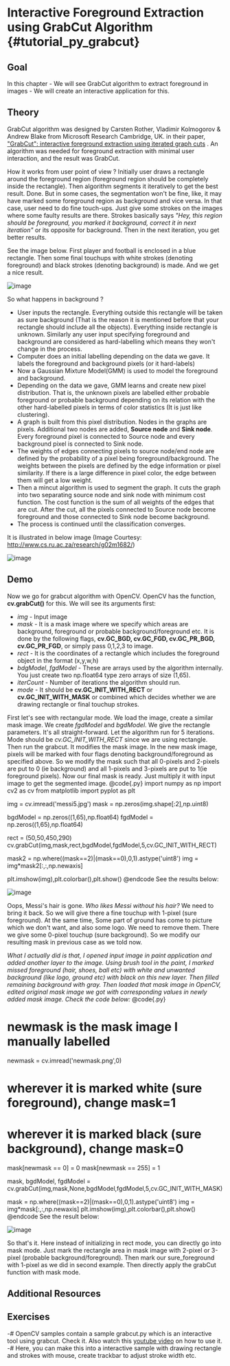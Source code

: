 Interactive Foreground Extraction using GrabCut Algorithm {#tutorial_py_grabcut}
=========================================================

Goal
----

In this chapter
    -   We will see GrabCut algorithm to extract foreground in images
    -   We will create an interactive application for this.

Theory
------

GrabCut algorithm was designed by Carsten Rother, Vladimir Kolmogorov & Andrew Blake from Microsoft
Research Cambridge, UK. in their paper, ["GrabCut": interactive foreground extraction using iterated
graph cuts](http://dl.acm.org/citation.cfm?id=1015720) . An algorithm was needed for foreground
extraction with minimal user interaction, and the result was GrabCut.

How it works from user point of view ? Initially user draws a rectangle around the foreground region
(foreground region should be completely inside the rectangle). Then algorithm segments it
iteratively to get the best result. Done. But in some cases, the segmentation won't be fine, like,
it may have marked some foreground region as background and vice versa. In that case, user need to
do fine touch-ups. Just give some strokes on the images where some faulty results are there. Strokes
basically says *"Hey, this region should be foreground, you marked it background, correct it in next
iteration"* or its opposite for background. Then in the next iteration, you get better results.

See the image below. First player and football is enclosed in a blue rectangle. Then some final
touchups with white strokes (denoting foreground) and black strokes (denoting background) is made.
And we get a nice result.

![image](images/grabcut_output1.jpg)

So what happens in background ?

-   User inputs the rectangle. Everything outside this rectangle will be taken as sure background
    (That is the reason it is mentioned before that your rectangle should include all the
    objects). Everything inside rectangle is unknown. Similarly any user input specifying
    foreground and background are considered as hard-labelling which means they won't change in
    the process.
-   Computer does an initial labelling depending on the data we gave. It labels the foreground and
    background pixels (or it hard-labels)
-   Now a Gaussian Mixture Model(GMM) is used to model the foreground and background.
-   Depending on the data we gave, GMM learns and create new pixel distribution. That is, the
    unknown pixels are labelled either probable foreground or probable background depending on its
    relation with the other hard-labelled pixels in terms of color statistics (It is just like
    clustering).
-   A graph is built from this pixel distribution. Nodes in the graphs are pixels. Additional two
    nodes are added, **Source node** and **Sink node**. Every foreground pixel is connected to
    Source node and every background pixel is connected to Sink node.
-   The weights of edges connecting pixels to source node/end node are defined by the probability
    of a pixel being foreground/background. The weights between the pixels are defined by the edge
    information or pixel similarity. If there is a large difference in pixel color, the edge
    between them will get a low weight.
-   Then a mincut algorithm is used to segment the graph. It cuts the graph into two separating
    source node and sink node with minimum cost function. The cost function is the sum of all
    weights of the edges that are cut. After the cut, all the pixels connected to Source node
    become foreground and those connected to Sink node become background.
-   The process is continued until the classification converges.

It is illustrated in below image (Image Courtesy: <http://www.cs.ru.ac.za/research/g02m1682/>)

![image](images/grabcut_scheme.jpg)

Demo
----

Now we go for grabcut algorithm with OpenCV. OpenCV has the function, **cv.grabCut()** for this. We
will see its arguments first:

-   *img* - Input image
-   *mask* - It is a mask image where we specify which areas are background, foreground or
    probable background/foreground etc. It is done by the following flags, **cv.GC_BGD,
    cv.GC_FGD, cv.GC_PR_BGD, cv.GC_PR_FGD**, or simply pass 0,1,2,3 to image.
-   *rect* - It is the coordinates of a rectangle which includes the foreground object in the
    format (x,y,w,h)
-   *bdgModel*, *fgdModel* - These are arrays used by the algorithm internally. You just create
    two np.float64 type zero arrays of size (1,65).
-   *iterCount* - Number of iterations the algorithm should run.
-   *mode* - It should be **cv.GC_INIT_WITH_RECT** or **cv.GC_INIT_WITH_MASK** or combined
    which decides whether we are drawing rectangle or final touchup strokes.

First let's see with rectangular mode. We load the image, create a similar mask image. We create
*fgdModel* and *bgdModel*. We give the rectangle parameters. It's all straight-forward. Let the
algorithm run for 5 iterations. Mode should be *cv.GC_INIT_WITH_RECT* since we are using
rectangle. Then run the grabcut. It modifies the mask image. In the new mask image, pixels will be
marked with four flags denoting background/foreground as specified above. So we modify the mask such
that all 0-pixels and 2-pixels are put to 0 (ie background) and all 1-pixels and 3-pixels are put to
1(ie foreground pixels). Now our final mask is ready. Just multiply it with input image to get the
segmented image.
@code{.py}
import numpy as np
import cv2 as cv
from matplotlib import pyplot as plt

img = cv.imread('messi5.jpg')
mask = np.zeros(img.shape[:2],np.uint8)

bgdModel = np.zeros((1,65),np.float64)
fgdModel = np.zeros((1,65),np.float64)

rect = (50,50,450,290)
cv.grabCut(img,mask,rect,bgdModel,fgdModel,5,cv.GC_INIT_WITH_RECT)

mask2 = np.where((mask==2)|(mask==0),0,1).astype('uint8')
img = img*mask2[:,:,np.newaxis]

plt.imshow(img),plt.colorbar(),plt.show()
@endcode
See the results below:

![image](images/grabcut_rect.jpg)

Oops, Messi's hair is gone. *Who likes Messi without his hair?* We need to bring it back. So we will
give there a fine touchup with 1-pixel (sure foreground). At the same time, Some part of ground has
come to picture which we don't want, and also some logo. We need to remove them. There we give some
0-pixel touchup (sure background). So we modify our resulting mask in previous case as we told now.

*What I actually did is that, I opened input image in paint application and added another layer to
the image. Using brush tool in the paint, I marked missed foreground (hair, shoes, ball etc) with
white and unwanted background (like logo, ground etc) with black on this new layer. Then filled
remaining background with gray. Then loaded that mask image in OpenCV, edited original mask image we
got with corresponding values in newly added mask image. Check the code below:*
@code{.py}
# newmask is the mask image I manually labelled
newmask = cv.imread('newmask.png',0)

# wherever it is marked white (sure foreground), change mask=1
# wherever it is marked black (sure background), change mask=0
mask[newmask == 0] = 0
mask[newmask == 255] = 1

mask, bgdModel, fgdModel = cv.grabCut(img,mask,None,bgdModel,fgdModel,5,cv.GC_INIT_WITH_MASK)

mask = np.where((mask==2)|(mask==0),0,1).astype('uint8')
img = img*mask[:,:,np.newaxis]
plt.imshow(img),plt.colorbar(),plt.show()
@endcode
See the result below:

![image](images/grabcut_mask.jpg)

So that's it. Here instead of initializing in rect mode, you can directly go into mask mode. Just
mark the rectangle area in mask image with 2-pixel or 3-pixel (probable background/foreground). Then
mark our sure_foreground with 1-pixel as we did in second example. Then directly apply the grabCut
function with mask mode.

Additional Resources
--------------------

Exercises
---------

-#  OpenCV samples contain a sample grabcut.py which is an interactive tool using grabcut. Check it.
    Also watch this [youtube video](http://www.youtube.com/watch?v=kAwxLTDDAwU) on how to use it.
-#  Here, you can make this into a interactive sample with drawing rectangle and strokes with mouse,
    create trackbar to adjust stroke width etc.
